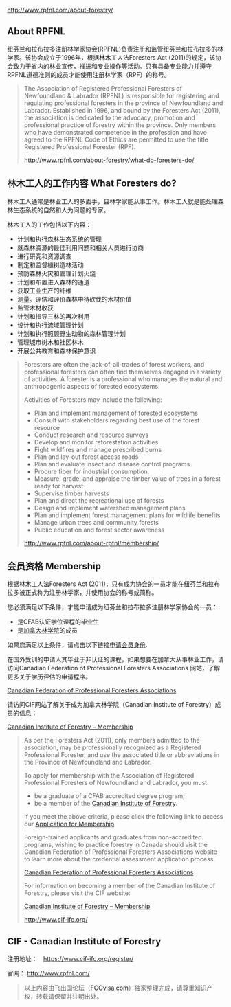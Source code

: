 http://www.rpfnl.com/about-forestry/
## About RPFNL ##

纽芬兰和拉布拉多注册林学家协会(RPFNL)负责注册和监管纽芬兰和拉布拉多的林学家。该协会成立于1996年，根据林木工人法Foresters Act (2011)的规定，该协会致力于省内的林业宣传，推进和专业操作等活动。只有具备专业能力并遵守RPFNL道德准则的成员才能使用注册林学家（RPF）的称号。

> The Association of Registered Professional Foresters of Newfoundland & Labrador (RPFNL) is responsible for registering and regulating professional foresters in the province of Newfoundland and Labrador. Established in 1996, and bound by the Foresters Act (2011), the association is dedicated to the advocacy, promotion and professional practice of forestry within the province. Only members who have demonstrated competence in the profession and have agreed to the RPFNL Code of Ethics are permitted to use the title Registered Professional Forester (RPF).
> 
> http://www.rpfnl.com/about-forestry/what-do-foresters-do/

## 林木工人的工作内容 What Foresters do? ##

林木工人通常是林业工人的多面手，且林学家能从事工作。林木工人就是能处理森林生态系统的自然和人为问题的专家。

林木工人的工作包括以下内容：

- 计划和执行森林生态系统的管理
- 就森林资源的最佳利用问题和相关人员进行协商
- 进行研究和资源调查
- 制定和监督植树造林活动
- 预防森林火灾和管理计划火烧
- 计划和布置进入森林的通道
- 获取工业生产的纤维
- 测量。评估和评价森林中待砍伐的木材价值
- 监管木材收获
- 计划和指导三林的再次利用
- 设计和执行流域管理计划
- 计划和执行照顾野生动物的森林管理计划
- 管理城市树木和社区林木
- 开展公共教育和森林保护意识


> Foresters are often the jack-of-all-trades of forest workers, and professional foresters can often find themselves engaged in a variety of activities. A forester is a professional who manages the natural and anthropogenic aspects of forested ecosystems.
> 
> Activities of Foresters may include the following:
> 
> - Plan and implement management of forested ecosystems
> - Consult with stakeholders regarding best use of the forest resource
> - Conduct research and resource surveys
> - Develop and monitor reforestation activities
> - Fight wildfires and manage prescribed burns
> - Plan and lay-out forest access roads
> - Plan and evaluate insect and disease control programs
> - Procure fiber for industrial consumption.
> - Measure, grade, and appraise the timber value of trees in a forest ready for harvest
> - Supervise timber harvests
> - Plan and direct the recreational use of forests
> - Design and implement watershed management plans
> - Plan and implement forest management plans for wildlife benefits
> - Manage urban trees and community forests
> - Public education and forest sector awareness
> 
> 
> http://www.rpfnl.com/about-rpfnl/membership/

## 会员资格 Membership ##

根据林木工人法Foresters Act (2011)，只有成为协会的一员才能在纽芬兰和拉布拉多被正式称为注册林学家，并使用协会的称号或简称。

您必须满足以下条件，才能申请成为纽芬兰和拉布拉多注册林学家协会的一员：

- 是CFAB认证学位课程的毕业生
- 是[加拿大林学院](http://www.cif-ifc.org/)的成员

如果您满足以上条件，请点击以下链接[申请会员身份](http://www.rpfnl.com/wordpress/wp-content/uploads/Application-for-Membership.pdf).

在国外受训的申请人其毕业于非认证的课程，如果想要在加拿大从事林业工作，请访问Canadian Federation of Professional Foresters Associations 网站，了解更多关于学历评估的申请程序。

[Canadian Federation of Professional Foresters Associations](http://www.bablackwell.com/cfpfa/)

请访问CIF网站了解关于成为加拿大林学院（Canadian Institute of Forestry）成员的信息：

[Canadian Institute of Forestry – Membership](http://www.cif-ifc.org/members/)


> As per the Foresters Act (2011), only members admitted to the association, may be professionally recognized as a Registered Professional Forester, and use the associated title or abbreviations in the Province of Newfoundland and Labrador.
> 
> To apply for membership with the Association of Registered Professional Foresters of Newfoundland and Labrador, you must:
> 
> - be a graduate of a CFAB accredited degree program;
> - be a member of the [Canadian Institute of Forestry](http://www.cif-ifc.org/).
> 
> If you meet the above criteria, please click the following link to access our [Application for Membership](http://www.rpfnl.com/wordpress/wp-content/uploads/Application-for-Membership.pdf).
> 
>  
> 
> Foreign-trained applicants and graduates from non-accredited programs, wishing to practice forestry in Canada should visit the Canadian Federation of Professional Foresters Associations website to learn more about the credential assessment application process.
> 
> [Canadian Federation of Professional Foresters Associations](http://www.bablackwell.com/cfpfa/)
> 
> For information on becoming a member of the Canadian Institute of Forestry, please visit the CIF website:
> 
> [Canadian Institute of Forestry – Membership](http://www.cif-ifc.org/members/)
> 
> 
> http://www.cif-ifc.org/

## CIF - Canadian Institute of Forestry ##

注册地址：　https://www.cif-ifc.org/register/







官网： http://www.rpfnl.com/

>以上内容由飞出国论坛（[FCGvisa.com](http://bbs.fcgvisa.com)）独家整理完成，请尊重知识产权，转载请保留并注明出处。